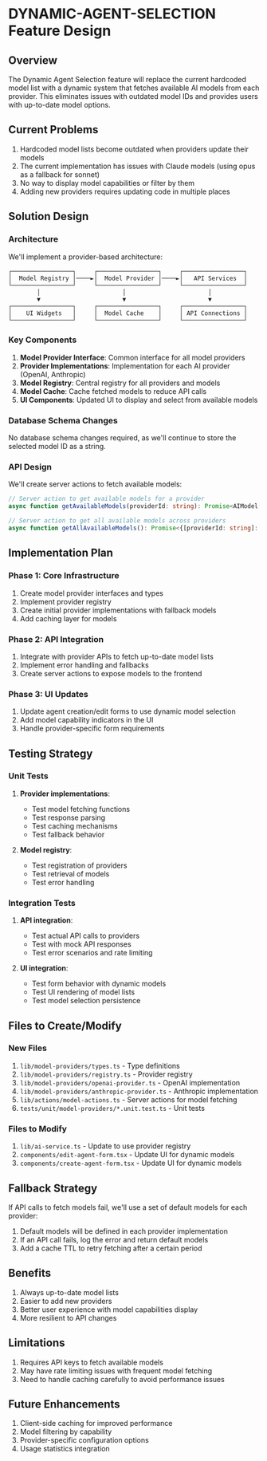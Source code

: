 # DYNAMIC-AGENT-SELECTION Feature Design

## Overview
The Dynamic Agent Selection feature will replace the current hardcoded model list with a dynamic system that fetches available AI models from each provider. This eliminates issues with outdated model IDs and provides users with up-to-date model options.

## Current Problems
1. Hardcoded model lists become outdated when providers update their models
2. The current implementation has issues with Claude models (using opus as a fallback for sonnet)
3. No way to display model capabilities or filter by them
4. Adding new providers requires updating code in multiple places

## Solution Design

### Architecture

We'll implement a provider-based architecture:

```
┌─────────────────┐     ┌─────────────────┐     ┌─────────────────┐
│  Model Registry │────►│  Model Provider │────►│   API Services  │
└─────────────────┘     └─────────────────┘     └─────────────────┘
        │                       │                       │
        ▼                       ▼                       ▼
┌─────────────────┐     ┌─────────────────┐     ┌─────────────────┐
│    UI Widgets   │     │  Model Cache    │     │ API Connections │
└─────────────────┘     └─────────────────┘     └─────────────────┘
```

### Key Components

1. **Model Provider Interface**: Common interface for all model providers
2. **Provider Implementations**: Implementation for each AI provider (OpenAI, Anthropic)
3. **Model Registry**: Central registry for all providers and models
4. **Model Cache**: Cache fetched models to reduce API calls
5. **UI Components**: Updated UI to display and select from available models

### Database Schema Changes

No database schema changes required, as we'll continue to store the selected model ID as a string.

### API Design

We'll create server actions to fetch available models:

```typescript
// Server action to get available models for a provider
async function getAvailableModels(providerId: string): Promise<AIModel[]>

// Server action to get all available models across providers
async function getAllAvailableModels(): Promise<{[providerId: string]: AIModel[]}>
```

## Implementation Plan

### Phase 1: Core Infrastructure

1. Create model provider interfaces and types
2. Implement provider registry
3. Create initial provider implementations with fallback models
4. Add caching layer for models

### Phase 2: API Integration

1. Integrate with provider APIs to fetch up-to-date model lists
2. Implement error handling and fallbacks
3. Create server actions to expose models to the frontend

### Phase 3: UI Updates

1. Update agent creation/edit forms to use dynamic model selection
2. Add model capability indicators in the UI
3. Handle provider-specific form requirements

## Testing Strategy

### Unit Tests

1. **Provider implementations**:
   - Test model fetching functions
   - Test response parsing
   - Test caching mechanisms
   - Test fallback behavior

2. **Model registry**:
   - Test registration of providers
   - Test retrieval of models
   - Test error handling

### Integration Tests

1. **API integration**:
   - Test actual API calls to providers
   - Test with mock API responses
   - Test error scenarios and rate limiting

2. **UI integration**:
   - Test form behavior with dynamic models
   - Test UI rendering of model lists
   - Test model selection persistence

## Files to Create/Modify

### New Files

1. `lib/model-providers/types.ts` - Type definitions
2. `lib/model-providers/registry.ts` - Provider registry
3. `lib/model-providers/openai-provider.ts` - OpenAI implementation
4. `lib/model-providers/anthropic-provider.ts` - Anthropic implementation
5. `lib/actions/model-actions.ts` - Server actions for model fetching
6. `tests/unit/model-providers/*.unit.test.ts` - Unit tests

### Files to Modify

1. `lib/ai-service.ts` - Update to use provider registry
2. `components/edit-agent-form.tsx` - Update UI for dynamic models
3. `components/create-agent-form.tsx` - Update UI for dynamic models

## Fallback Strategy

If API calls to fetch models fail, we'll use a set of default models for each provider:

1. Default models will be defined in each provider implementation
2. If an API call fails, log the error and return default models
3. Add a cache TTL to retry fetching after a certain period

## Benefits

1. Always up-to-date model lists
2. Easier to add new providers
3. Better user experience with model capabilities display
4. More resilient to API changes

## Limitations

1. Requires API keys to fetch available models
2. May have rate limiting issues with frequent model fetching
3. Need to handle caching carefully to avoid performance issues

## Future Enhancements

1. Client-side caching for improved performance
2. Model filtering by capability
3. Provider-specific configuration options
4. Usage statistics integration 